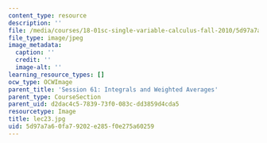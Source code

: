```yaml
---
content_type: resource
description: ''
file: /media/courses/18-01sc-single-variable-calculus-fall-2010/5d97a7a60fa79202e285f0e275a60259_lec23.jpg
file_type: image/jpeg
image_metadata:
  caption: ''
  credit: ''
  image-alt: ''
learning_resource_types: []
ocw_type: OCWImage
parent_title: 'Session 61: Integrals and Weighted Averages'
parent_type: CourseSection
parent_uid: d2dac4c5-7839-73f0-083c-dd3859d4cda5
resourcetype: Image
title: lec23.jpg
uid: 5d97a7a6-0fa7-9202-e285-f0e275a60259
---
```

